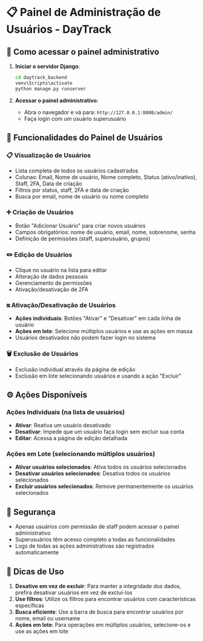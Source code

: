 # 📋 Painel de Administração de Usuários - DayTrack

## 🚀 Como acessar o painel administrativo

1. **Iniciar o servidor Django**:
   ```bash
   cd daytrack_backend
   venv\Scripts\activate
   python manage.py runserver
   ```

2. **Acessar o painel administrativo**:
   - Abra o navegador e vá para: `http://127.0.0.1:8000/admin/`
   - Faça login com um usuário superusuário

## 👤 Funcionalidades do Painel de Usuários

### 📋 Visualização de Usuários
- Lista completa de todos os usuários cadastrados
- Colunas: Email, Nome de usuário, Nome completo, Status (ativo/inativo), Staff, 2FA, Data de criação
- Filtros por status, staff, 2FA e data de criação
- Busca por email, nome de usuário ou nome completo

### ➕ Criação de Usuários
- Botão "Adicionar Usuário" para criar novos usuários
- Campos obrigatórios: nome de usuário, email, nome, sobrenome, senha
- Definição de permissões (staff, superusuário, grupos)

### ✏️ Edição de Usuários
- Clique no usuário na lista para editar
- Alteração de dados pessoais
- Gerenciamento de permissões
- Ativação/desativação de 2FA

### 🔛 Ativação/Desativação de Usuários
- **Ações individuais**: Botões "Ativar" e "Desativar" em cada linha de usuário
- **Ações em lote**: Selecione múltiplos usuários e use as ações em massa
- Usuários desativados não podem fazer login no sistema

### 🗑️ Exclusão de Usuários
- Exclusão individual através da página de edição
- Exclusão em lote selecionando usuários e usando a ação "Excluir"

## ⚙️ Ações Disponíveis

### Ações Individuais (na lista de usuários)
- **Ativar**: Reativa um usuário desativado
- **Desativar**: Impede que um usuário faça login sem excluir sua conta
- **Editar**: Acessa a página de edição detalhada

### Ações em Lote (selecionando múltiplos usuários)
- **Ativar usuários selecionados**: Ativa todos os usuários selecionados
- **Desativar usuários selecionados**: Desativa todos os usuários selecionados
- **Excluir usuários selecionados**: Remove permanentemente os usuários selecionados

## 🔐 Segurança

- Apenas usuários com permissão de staff podem acessar o painel administrativo
- Superusuários têm acesso completo a todas as funcionalidades
- Logs de todas as ações administrativas são registrados automaticamente

## 🎯 Dicas de Uso

1. **Desative em vez de excluir**: Para manter a integridade dos dados, prefira desativar usuários em vez de excluí-los
2. **Use filtros**: Utilize os filtros para encontrar usuários com características específicas
3. **Busca eficiente**: Use a barra de busca para encontrar usuários por nome, email ou username
4. **Ações em lote**: Para operações em múltiplos usuários, selecione-os e use as ações em lote